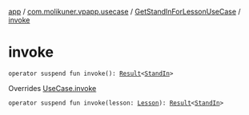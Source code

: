 [app](../../index.md) / [com.molikuner.vpapp.usecase](../index.md) / [GetStandInForLessonUseCase](index.md) / [invoke](./invoke.md)

# invoke

`operator suspend fun invoke(): `[`Result`](../../com.molikuner.util/-result/index.md)`<`[`StandIn`](../../com.molikuner.vpapp.types.data/-stand-in/index.md)`>`

Overrides [UseCase.invoke](../-use-case/invoke.md)


`operator suspend fun invoke(lesson: `[`Lesson`](../../com.molikuner.vpapp.types.data/-lesson/index.md)`): `[`Result`](../../com.molikuner.util/-result/index.md)`<`[`StandIn`](../../com.molikuner.vpapp.types.data/-stand-in/index.md)`>`